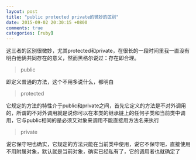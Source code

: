 ```yaml
---
layout: post
title: "public protected private的微妙的区别"
date: 2015-09-02 20:30:15 +0800
comments: true
categories: [ruby]
---
```


这三者的区别很微妙，尤其protected和private，在很长的一段时间里我一直没有明白他俩共同存在的意义，然而黑格尔说过：存在即合理。

> public

即定义普通的方法，这个不用多说什么，都明白

> protected

它规定的方法的特性介于public和private之间，首先它定义的方法是不对外调用的，所谓的不对外调用就是说你可以在本类的继承链上的任何子类和当前类中调用，它与public相同的是必须又对象来调用不能直接用方法名来执行

> private

说它保守吧也确实，它规定的方法只能在当前类中使用，说它不保守吧，直接使用不用附属对象，默认就是当前对象，确实已经私有了，它的调用者也就确定了